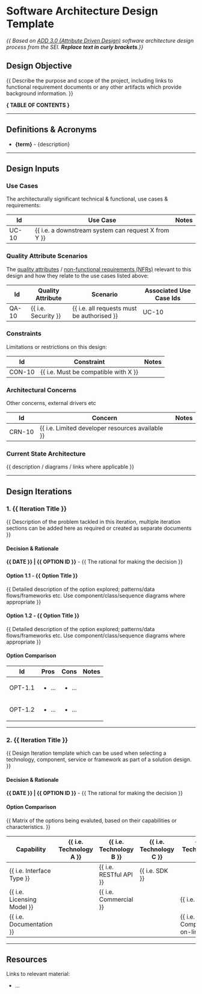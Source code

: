 # Software Architecture Design Template

*{{ Based on [ADD 3.0 (Attribute Driven Design)](https://www.sei.cmu.edu/documents/2545/2018_010_001_513930.pdf) software architecture design process from the SEI. **Replace text in curly brackets**.}}*

## Design Objective

{{ Describe the purpose and scope of the project, including links to functional requirement documents or any other artifacts which provide background information. }}

**{ TABLE OF CONTENTS }**

---

## Definitions & Acronyms

- **{term}** - {description}

---

## Design Inputs

### Use Cases

The architecturally significant technical & functional, use cases & requirements:

| Id | Use Case | Notes |
|----|----------|-------|
| UC-10 | {{ i.e. a downstream system can request X from Y }} | |

### Quality Attribute Scenarios

The [quality attributes](https://en.wikipedia.org/wiki/List_of_system_quality_attributes) / [non-functional requirements (NFRs)](https://en.wikipedia.org/wiki/Non-functional_requirement) relevant to this design and how they relate to the use cases listed above:

| Id | Quality Attribute | Scenario | Associated Use Case Ids |
|----|-------------------|----------|-------------------------|
| QA-10 | {{ i.e. Security }} | {{ i.e. all requests must be authorised }} | UC-10 |

### Constraints

Limitations or restrictions on this design:

| Id | Constraint | Notes |
|----|------------|-------|
| CON-10 | {{ i.e. Must be compatible with X }} | |

### Architectural Concerns

Other concerns, external drivers etc

| Id | Concern | Notes |
|----|---------|-------|
| CRN-10 | {{ i.e. Limited developer resources available }} | |

### Current State Architecture

{{ description / diagrams / links where applicable }}

---

## Design Iterations

### 1. {{ Iteration Title }}

{{ Description of the problem tackled in this iteration, multiple iteration sections can be added here as required or created as separate documents }}

#### Decision & Rationale

**{{ DATE }} | {{ OPTION ID }}** - {{ The rational for making the decision }}

#### Option 1.1 - {{ Option Title }}

{{ Detailed description of the option explored; patterns/data flows/frameworks etc. Use component/class/sequence diagrams where appropriate }}

#### Option 1.2 - {{ Option Title }}

{{ Detailed description of the option explored; patterns/data flows/frameworks etc. Use component/class/sequence diagrams where appropriate }}

#### Option Comparison

| Id | Pros | Cons | Notes |
|----|------|------|-------|
| OPT-1.1 | <ul><li>...</li></ul> | <ul><li>...</li></ul> | |
| OPT-1.2 | <ul><li>...</li></ul> | <ul><li>...</li></ul> | |

---

### 2. {{ Iteration Title }}

{{ Design Iteration template which can be used when selecting a technology, component, service or framework as part of a solution design. }}

#### Decision & Rationale

**{{ DATE }} | {{ OPTION ID }}** - {{ The rational for making the decision }}

#### Option Comparison

{{ Matrix of the options being evaluted, based on their capabilities or characteristics. }}

| Capability | {{ i.e. Technology A }} | {{ i.e. Technology B }} | {{ i.e. Technology C }} | {{ i.e. Technology ... }} |
|------------|-------------------------|-------------------------|-------------------------|---------------------------|
| {{ i.e. Interface Type }} | | {{ i.e. RESTful API }} | {{ i.e. SDK }} | |
| {{ i.e. Licensing Model }} | | {{ i.e. Commercial }} | | {{ i.e. MIT }} |
| {{ i.e. Documentation }} | | | | {{ i.e. Comprehensive on-line docs }} |

---

## Resources

Links to relevant material:

- ...
